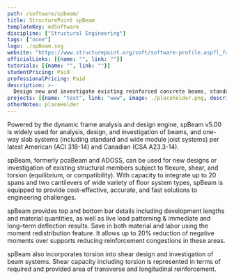 ```yaml
---
path: /software/spbeam/
title: StructurePoint spBeam
templateKey: mdSoftware
discipline: ["Structural Engineering"]
tags: ["none"]
logo: ./spBeam.svg
website: "https://www.structurepoint.org/soft/software-profile.asp?l_family_id=52"
officialLinks: [{name: "", link: ""}]
tutorials: [{name: "", link: ""}]
studentPricing: Paid
professionalPricing: Paid
description: >-
  Design new and investigate existing reinforced concrete beams, standard and wide module joists, and one-way slab systems.
projects: [{name: "text", link: "www", image: ./placeholder.png, description: "blah blah"}]
otherNotes: placeHolder
---
```


Powered by the dynamic frame analysis and design engine, spBeam v5.00 is widely used for analysis, design, and investigation of beams, and one-way slab systems (including standard and wide module joist systems) per latest American (ACI 318-14) and Canadian (CSA A23.3-14).

spBeam, formerly pcaBeam and ADOSS, can be used for new designs or investigation of existing structural members subject to flexure, shear, and torsion (equilibrium, or compatibility). With capacity to integrate up to 20 spans and two cantilevers of wide variety of floor system types, spBeam is equipped to provide cost-effective, accurate, and fast solutions to engineering challenges.

spBeam provides top and bottom bar details including development lengths and material quantities, as well as live load patterning & immediate and long–term deflection results. Save in both material and labor using the moment redistribution feature. It allows up to 20% reduction of negative moments over supports reducing reinforcement congestions in these areas.

spBeam also incorporates torsion into shear design and investigation of beam systems. Shear capacity including torsion is represented in terms of required and provided area of transverse and longitudinal reinforcement.
